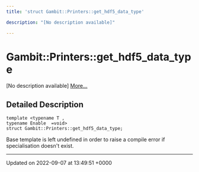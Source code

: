 ```yaml
---
title: 'struct Gambit::Printers::get_hdf5_data_type'

description: "[No description available]"

---
```


# Gambit::Printers::get_hdf5_data_type





[No description available] [More...](#detailed-description)

## Detailed Description

```
template <typename T ,
typename Enable  =void>
struct Gambit::Printers::get_hdf5_data_type;
```


Base template is left undefined in order to raise a compile error if specialisation doesn't exist. 

-------------------------------

Updated on 2022-09-07 at 13:49:51 +0000